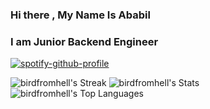 ### Hi there , My Name Is Ababil
### I am Junior Backend Engineer
[![spotify-github-profile](https://spotify-github-profile.vercel.app/api/view?uid=31fyfdjnjh2hw5pepndusf4wgpje&cover_image=true&theme=compact&show_offline=true&background_color=121212&interchange=true)](https://spotify-github-profile.vercel.app/api/view?uid=31fyfdjnjh2hw5pepndusf4wgpje&redirect=true)


![birdfromhell's Streak](https://github-readme-streak-stats.herokuapp.com/?user=birdfromhell&theme=blueberry&hide_border=true)
![birdfromhell's Stats](https://github-readme-stats.vercel.app/api?username=birdfromhell&theme=blueberry&show_icons=true&hide_border=true&count_private=true)
![birdfromhell's Top Languages](https://github-readme-stats.vercel.app/api/top-langs/?username=birdfromhell&theme=blueberry&show_icons=true&hide_border=true&layout=compact)
